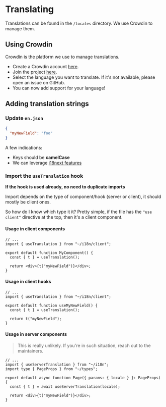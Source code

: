 # Translating

Translations can be found in the `/locales` directory. We use Crowdin to manage them.

## Using Crowdin

Crowdin is the platform we use to manage translations.

- Create a Crowdin account [here](https://crowdin.com/join).
- Join the project [here](https://crowdin.com/project/dumpus-app).
- Select the language you want to translate. If it's not available, please open an issue on GitHub.
- You can now add support for your language!

## Adding translation strings

### Update `en.json`

```json
{
  "myNewField": "foo"
}
```

A few indications:

- Keys should be **camelCase**
- We can leverage [i18next features](https://www.i18next.com/translation-function/essentials)

### Import the `useTranslation` hook

**If the hook is used already, no need to duplicate imports**

Import depends on the type of component/hook (server or client), it should mostly be client ones.

So how do I know which type it it? Pretty simple, if the file has the `"use client"` directive at the top, then it's a client component.

#### Usage in client components

```tsx
// ...
import { useTranslation } from "~/i18n/client";

export default function MyComponent() {
  const { t } = useTranslation();

  return <div>{t("myNewField")}</div>;
}
```

#### Usage in client hooks

```tsx
// ...
import { useTranslation } from "~/i18n/client";

export default function useMyNewField() {
  const { t } = useTranslation();

  return t("myNewField");
}
```

#### Usage in server components

> This is really unlikely. If you're in such situation, reach out to the maintainers.

```tsx
// ...
import { useServerTranslation } from "~/i18n";
import type { PageProps } from "~/types";

export default async function Page({ params: { locale } }: PageProps) {
  const { t } = await useServerTranslation(locale);

  return <div>{t("myNewField")}</div>;
}
```
